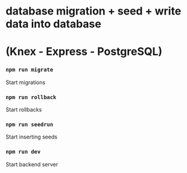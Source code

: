 # database migration + seed + write data into database
#  (Knex - Express - PostgreSQL)

### `npm run migrate`
Start migrations

### `npm run rollback`
Start rollbacks

### `npm run seedrun`
Start inserting seeds

### `npm run dev`
Start backend server




